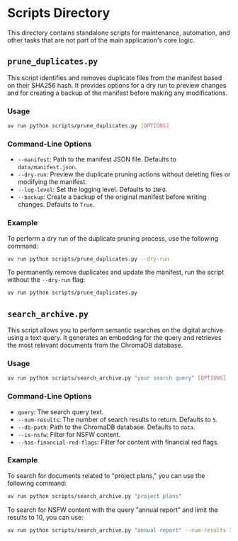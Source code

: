 # Scripts Directory

This directory contains standalone scripts for maintenance, automation, and other tasks that are not part of the main application's core logic.

## `prune_duplicates.py`

This script identifies and removes duplicate files from the manifest based on their SHA256 hash. It provides options for a dry run to preview changes and for creating a backup of the manifest before making any modifications.

### Usage

```bash
uv run python scripts/prune_duplicates.py [OPTIONS]
```

### Command-Line Options

-   `--manifest`: Path to the manifest JSON file. Defaults to `data/manifest.json`.
-   `--dry-run`: Preview the duplicate pruning actions without deleting files or modifying the manifest.
-   `--log-level`: Set the logging level. Defaults to `INFO`.
-   `--backup`: Create a backup of the original manifest before writing changes. Defaults to `True`.

### Example

To perform a dry run of the duplicate pruning process, use the following command:

```bash
uv run python scripts/prune_duplicates.py --dry-run
```

To permanently remove duplicates and update the manifest, run the script without the `--dry-run` flag:

```bash
uv run python scripts/prune_duplicates.py
```

## `search_archive.py`

This script allows you to perform semantic searches on the digital archive using a text query. It generates an embedding for the query and retrieves the most relevant documents from the ChromaDB database.

### Usage

```bash
uv run python scripts/search_archive.py "your search query" [OPTIONS]
```

### Command-Line Options

-   `query`: The search query text.
-   `--num-results`: The number of search results to return. Defaults to `5`.
-   `--db-path`: Path to the ChromaDB database. Defaults to `data`.
-   `--is-nsfw`: Filter for NSFW content.
-   `--has-financial-red-flags`: Filter for content with financial red flags.

### Example

To search for documents related to "project plans," you can use the following command:

```bash
uv run python scripts/search_archive.py "project plans"
```

To search for NSFW content with the query "annual report" and limit the results to 10, you can use:

```bash
uv run python scripts/search_archive.py "annual report" --num-results 10 --is-nsfw
```
